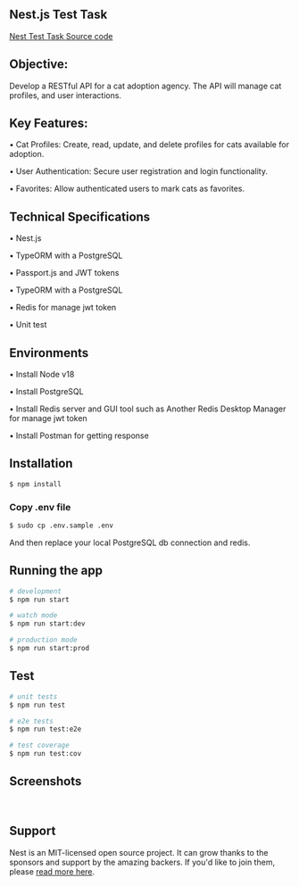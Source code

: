 
## Nest.js Test Task

[Nest Test Task Source code](https://github.com/blkdot/nest-assignment)

## Objective:
Develop a RESTful API for a cat adoption agency. The API will manage cat profiles, and user interactions.

## Key Features:
• Cat Profiles: Create, read, update, and delete profiles for cats available for adoption.

• User Authentication: Secure user registration and login functionality.

• Favorites: Allow authenticated users to mark cats as favorites.

## Technical Specifications

• Nest.js

• TypeORM with a PostgreSQL

• Passport.js and JWT tokens

• TypeORM with a PostgreSQL

• Redis for manage jwt token

• Unit test

## Environments

• Install Node v18

• Install PostgreSQL

• Install Redis server and GUI tool such as Another Redis Desktop Manager for manage jwt token

• Install Postman for getting response


## Installation

```bash
$ npm install
```

### Copy .env file

```bash
$ sudo cp .env.sample .env
```
And then replace your local PostgreSQL db connection and redis.

## Running the app

```bash
# development
$ npm run start

# watch mode
$ npm run start:dev

# production mode
$ npm run start:prod
```

## Test

```bash
# unit tests
$ npm run test

# e2e tests
$ npm run test:e2e

# test coverage
$ npm run test:cov
```
## Screenshots

<img src="./screenshots/add-favorite.png" alt="" />
<img src="./screenshots/already-fevorite.png" alt="" />
<img src="./screenshots/cat-get-all.png" alt="" />
<img src="./screenshots/cat-save.png" alt="" />
<img src="./screenshots/login-unauthorized.png" alt="" />
<img src="./screenshots/postman-login-result.png" alt="" />
<img src="./screenshots/redis-result.png" alt="" />
<img src="./screenshots/unit-test.png" alt="" />

## Support

Nest is an MIT-licensed open source project. It can grow thanks to the sponsors and support by the amazing backers. If you'd like to join them, please [read more here](https://docs.nestjs.com/support).

